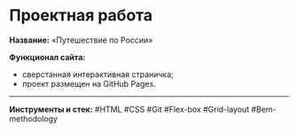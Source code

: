 # Проектная работа  

__Название:__ «Путешествие по России»  

__Функционал сайта:__  

- сверстанная интерактивная страничка;
- проект размещен на GitHub Pages.

------

__Инструменты и стек:__ #HTML #CSS #Git #Flex-box #Grid-layout #Bem-methodology
